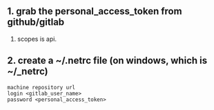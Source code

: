 ## 1. grab the personal_access_token from github/gitlab

 1. scopes is api.

## 2. create a ~/.netrc file  (on windows, which is ~/_netrc)

``` 
machine repository url
login <gitlab_user_name>
password <personal_access_token>
```

